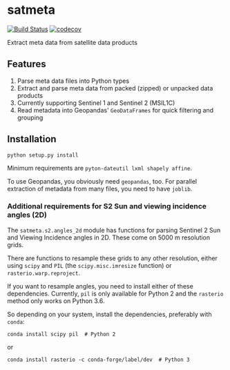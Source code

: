 # satmeta

[![Build Status](https://travis-ci.org/DHI-GRAS/satmeta.svg?branch=master)](https://travis-ci.org/DHI-GRAS/satmeta)
[![codecov](https://codecov.io/gh/DHI-GRAS/satmeta/branch/master/graph/badge.svg)](https://codecov.io/gh/DHI-GRAS/satmeta)

Extract meta data from satellite data products


## Features

1. Parse meta data files into Python types
1. Extract and parse meta data from packed (zipped) or unpacked data products
1. Currently supporting Sentinel 1 and Sentinel 2 (MSIL1C)
1. Read metadata into Geopandas' `GeoDataFrames` for quick filtering and grouping


## Installation

```
python setup.py install
```

Minimum requirements are `pyton-dateutil lxml shapely affine`.

To use Geopandas, you obviously need `geopandas`, too. 
For parallel extraction of metadata from many files, you need to have `joblib`.


### Additional requirements for S2 Sun and viewing incidence angles (2D)

The `satmeta.s2.angles_2d` module has functions for parsing Sentinel 2
Sun and Viewing Incidence angles in 2D. These come on 5000 m resolution grids.

There are functions to resample these grids to any other resolution,
either using `scipy` and `PIL` (the `scipy.misc.imresize` function) or 
`rasterio.warp.reproject`.

If you want to resample angles, you need to install either of these dependencies.
Currently, `pil` is only available for Python 2 and the `rasterio` method only works
on Python 3.6.

So depending on your system, install the dependencies, preferably with `conda`:

```
conda install scipy pil  # Python 2
```

or

```
conda install rasterio -c conda-forge/label/dev  # Python 3
```
